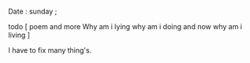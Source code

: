 Date  : sunday ; 

todo [
    poem  and more
    Why am i lying
    why am i doing 
    and now why am i living
]

I have to fix many thing's. 
